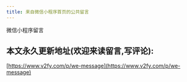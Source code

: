 ```yaml
---
title: 来自微信小程序首页的公共留言
---
```







微信小程序留言




## 本文永久更新地址(欢迎来读留言,写评论):

[https://www.v2fy.com/p/we-message](https://www.v2fy.com/p/we-message)
